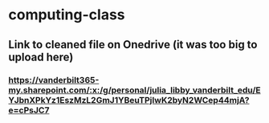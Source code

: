 # computing-class

## Link to cleaned file on Onedrive (it was too big to upload here)
### https://vanderbilt365-my.sharepoint.com/:x:/g/personal/julia_libby_vanderbilt_edu/EYJbnXPkYz1EszMzL2GmJ1YBeuTPjlwK2byN2WCep44mjA?e=cPsJC7
